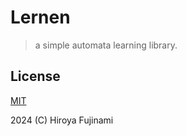 # Lernen

> a simple automata learning library.

## License

[MIT](https://opensource.org/license/MIT)

2024 (C) Hiroya Fujinami